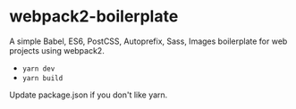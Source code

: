 # webpack2-boilerplate
A simple Babel, ES6, PostCSS, Autoprefix, Sass, Images boilerplate for web projects using webpack2. 

- `yarn dev`
- `yarn build` 

Update package.json if you don't like yarn.
